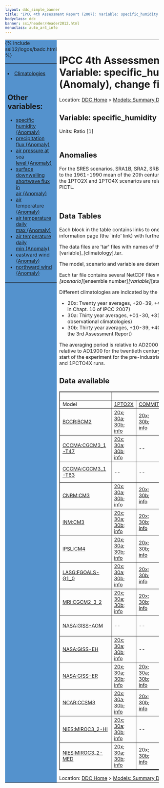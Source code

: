 ```yaml
---
layout: ddc_simple_banner
title: "IPCC 4th Assessment Report (2007): Variable: specific_humidity (Anomaly), change fields"
bodyclass: ddc
banner: ssi/header/Header2012.html
menuclass: auto_ar4_info
---
```



<table width="100%" border="0" cellspacing="0" cellpadding="0" style="border-collapse: collapse;">
<tr style="margin:0;padding:0;border:0;">
<td style="margin:0;padding:0;border:0;height:1pt;width:150pt;background:#5492CD;" valign="top" >

<div id="lh-col2" class="auto_ar4_info">
<table class="menumain" bgcolor="#5492CD" cellspacing="0" width="100%" border="0">
<tr><td>

<br/>
<li><a href="var-specific_humidity.html">Climatologies</a></li><br/>

<h2> Other variables:</h2>
<ul>
<li><a href="var-specific_humidity-change.html">specific<br/> humidity (Anomaly)</a></li>
<li><a href="var-precipitation_flux-change.html">precipitation<br/> flux (Anomaly)</a></li>
<li><a href="var-air_pressure_at_sea_level-change.html">air pressure at sea<br/> level (Anomaly)</a></li>
<li><a href="var-surface_downwelling_shortwave_flux_in_air-change.html">surface downwelling<br/> shortwave flux in<br/> air (Anomaly)</a></li>
<li><a href="var-air_temperature-change.html">air<br/> temperature (Anomaly)</a></li>
<li><a href="var-air_temperature_daily_max-change.html">air temperature daily<br/> max (Anomaly)</a></li>
<li><a href="var-air_temperature_daily_min-change.html">air temperature daily<br/> min (Anomaly)</a></li>
<li><a href="var-eastward_wind-change.html">eastward wind (Anomaly)</a></li>
<li><a href="var-northward_wind-change.html">northward wind (Anomaly)</a></li>
</ul>

</td></tr> 
{% include ssi12/logos/badc.html %}
</table>
</div>
</td>
<td><h1>IPCC 4th Assessment Report (2007): Variable: specific_humidity (Anomaly), change fields</h1>

<!-- Breadcrumb1 -->
<div id="breadcrumb1" align="left">
Location: <a href="/index.html">DDC Home</a> > <a href="/sim/gcm_clim/">Models: Summary Data</a>
> <a href="/sim/gcm_clim/SRES_AR4/index.html">AR4 (2007): SRES scenarios</a>
</div>
<!-- End of Breadcrumb1 --><h2>Variable: specific_humidity</h2>
Units: Ratio [1]<br/>

<br/>

<h2>Anomalies</h2>

For the SRES scenarios, SRA1B, SRA2, SRB1, anomalies are calculated relative to
the 1961-1990 mean of the 20th century simulation, 20C3M. Anomalies for the
1PTO2X and 1PTO4X scenarios are relative to the pre-industrial control, PICTL.

<br/>
<h2> Data Tables</h2>

Each block in the table contains links to one or more data files and
to one information page (the `info' link) with further information.
<p/>

The data files are 'tar' files with names of the form
[model]_[scenario]_[variable]_[climatology].tar.
<p/>

The model, scenario and variable are determined by the position in
the table.
<p/>

Each tar file contains several NetCDF files with names of the form:
[model]_[scenario]_[ensemble number]_[variable]_[start-year]-[end-year].nc.
<p/>

Different climatologies are indicated by the links within each table entry.
<ul>
<li>20x: Twenty year averages, +20-39, +46-65, +80-99, +180-199 (as used in Chapt. 10 of IPCC 2007)</li>
<li>30a: Thirty year averages, +01-30, +31-60, +61-90 (as used in the observational climatologies)</li>
<li>30b: Thirty year averages, +10-39, +40-69, +70-99 (for compatibility with the 3rd Assessment Report)</li>
</ul>
The averaging period is relative to AD2000 for SRES scenarios A1B, A2 and B1,
relative to AD1900 for the twentieth century run (20C3M) and relative to the
start of the experiment for the pre-industrial control (PICTL) and the
1PCTO2X and 1PCTO4X runs.
<p/>

<h2>Data available</h2>

<table class="data-table"  border="2">
<tr><td></td>
<td colspan="6" align="center">Scenario</td>
</tr>
<tr><td>Model</td>
      <td><a href="scenario-1PTO2X-change.html">1PTO2X</a></td>
      <td><a href="scenario-COMMIT-change.html">COMMIT</a></td>
      <td><a href="scenario-SRA1B-change.html">SRA1B</a></td>
      <td><a href="scenario-SRA2-change.html">SRA2</a></td>
      <td><a href="scenario-SRB1-change.html">SRB1</a></td>
      <td><a href="scenario-1PTO4X-change.html">1PTO4X</a></td>
</tr>
<tr><td class="data-table-col1"><a href="model-BCCR-BCM2-change.html">BCCR:BCM2</a></td>
      <td class="data-table-item">
      <a href="/cgi-bin/downl/ar4_nc/huss-change/BCM2_1PTO2X_huss-change_oc20x.tar">20x</a>;
      <a href="/cgi-bin/downl/ar4_nc/huss-change/BCM2_1PTO2X_huss-change_oc30a.tar">30a</a>;
      <a href="/cgi-bin/downl/ar4_nc/huss-change/BCM2_1PTO2X_huss-change_oc30b.tar">30b</a>;
      <a href="/ar4/info/BCCR-BCM2_1PTO2X_huss.html">info</a></td>
      <td class="data-table-item">
      <a href="/cgi-bin/downl/ar4_nc/huss-change/BCM2_COMMIT_huss-change_c20x.tar">20x</a>;
      <a href="/cgi-bin/downl/ar4_nc/huss-change/BCM2_COMMIT_huss-change_c30b.tar">30b</a>;
      <a href="/ar4/info/BCCR-BCM2_COMMIT_huss.html">info</a></td>
      <td class="data-table-item">
      <a href="/cgi-bin/downl/ar4_nc/huss-change/BCM2_SRA1B_huss-change_c20x.tar">20x</a>;
      <a href="/cgi-bin/downl/ar4_nc/huss-change/BCM2_SRA1B_huss-change_c30b.tar">30b</a>;
      <a href="/ar4/info/BCCR-BCM2_SRA1B_huss.html">info</a></td>
      <td class="data-table-item">
      <a href="/cgi-bin/downl/ar4_nc/huss-change/BCM2_SRA2_huss-change_c20x.tar">20x</a>;
      <a href="/cgi-bin/downl/ar4_nc/huss-change/BCM2_SRA2_huss-change_c30b.tar">30b</a>;
      <a href="/ar4/info/BCCR-BCM2_SRA2_huss.html">info</a></td>
      <td class="data-table-item">
      <a href="/cgi-bin/downl/ar4_nc/huss-change/BCM2_SRB1_huss-change_c20x.tar">20x</a>;
      <a href="/cgi-bin/downl/ar4_nc/huss-change/BCM2_SRB1_huss-change_c30b.tar">30b</a>;
      <a href="/ar4/info/BCCR-BCM2_SRB1_huss.html">info</a></td>
      <td class="data-table-empty">--</td>
</tr>
<tr><td class="data-table-col1"><a href="model-CCCMA-CGCM3_1-T47-change.html">CCCMA:CGCM3_1-T47</a></td>
      <td class="data-table-item">
      <a href="/cgi-bin/downl/ar4_nc/huss-change/CGMR_1PTO2X_huss-change_oc20x.tar">20x</a>;
      <a href="/cgi-bin/downl/ar4_nc/huss-change/CGMR_1PTO2X_huss-change_oc30a.tar">30a</a>;
      <a href="/cgi-bin/downl/ar4_nc/huss-change/CGMR_1PTO2X_huss-change_oc30b.tar">30b</a>;
      <a href="/ar4/info/CCCMA-CGCM3_1-T47_1PTO2X_huss.html">info</a></td>
      <td class="data-table-empty">--</td>
      <td class="data-table-item">
      <a href="/cgi-bin/downl/ar4_nc/huss-change/CGMR_SRA1B_huss-change_c20x.tar">20x</a>;
      <a href="/cgi-bin/downl/ar4_nc/huss-change/CGMR_SRA1B_huss-change_c30b.tar">30b</a>;
      <a href="/ar4/info/CCCMA-CGCM3_1-T47_SRA1B_huss.html">info</a></td>
      <td class="data-table-empty">--</td>
      <td class="data-table-empty">--</td>
      <td class="data-table-item">
      <a href="/cgi-bin/downl/ar4_nc/huss-change/CGMR_1PTO4X_huss-change_oc20x.tar">20x</a>;
      <a href="/cgi-bin/downl/ar4_nc/huss-change/CGMR_1PTO4X_huss-change_oc30a.tar">30a</a>;
      <a href="/cgi-bin/downl/ar4_nc/huss-change/CGMR_1PTO4X_huss-change_oc30b.tar">30b</a>;
      <a href="/ar4/info/CCCMA-CGCM3_1-T47_1PTO4X_huss.html">info</a></td>
</tr>
<tr><td class="data-table-col1"><a href="model-CCCMA-CGCM3_1-T63-change.html">CCCMA:CGCM3_1-T63</a></td>
      <td class="data-table-empty">--</td>
      <td class="data-table-empty">--</td>
      <td class="data-table-item">
      <a href="/cgi-bin/downl/ar4_nc/huss-change/CGHR_SRA1B_huss-change_c20x.tar">20x</a>;
      <a href="/cgi-bin/downl/ar4_nc/huss-change/CGHR_SRA1B_huss-change_c30b.tar">30b</a>;
      <a href="/ar4/info/CCCMA-CGCM3_1-T63_SRA1B_huss.html">info</a></td>
      <td class="data-table-empty">--</td>
      <td class="data-table-item">
      <a href="/cgi-bin/downl/ar4_nc/huss-change/CGHR_SRB1_huss-change_c20x.tar">20x</a>;
      <a href="/cgi-bin/downl/ar4_nc/huss-change/CGHR_SRB1_huss-change_c30b.tar">30b</a>;
      <a href="/ar4/info/CCCMA-CGCM3_1-T63_SRB1_huss.html">info</a></td>
      <td class="data-table-empty">--</td>
</tr>
<tr><td class="data-table-col1"><a href="model-CNRM-CM3-change.html">CNRM:CM3</a></td>
      <td class="data-table-item">
      <a href="/cgi-bin/downl/ar4_nc/huss-change/CNCM3_1PTO2X_huss-change_oc20x.tar">20x</a>;
      <a href="/cgi-bin/downl/ar4_nc/huss-change/CNCM3_1PTO2X_huss-change_oc30a.tar">30a</a>;
      <a href="/cgi-bin/downl/ar4_nc/huss-change/CNCM3_1PTO2X_huss-change_oc30b.tar">30b</a>;
      <a href="/ar4/info/CNRM-CM3_1PTO2X_huss.html">info</a></td>
      <td class="data-table-item">
      <a href="/cgi-bin/downl/ar4_nc/huss-change/CNCM3_COMMIT_huss-change_c20x.tar">20x</a>;
      <a href="/cgi-bin/downl/ar4_nc/huss-change/CNCM3_COMMIT_huss-change_c30b.tar">30b</a>;
      <a href="/ar4/info/CNRM-CM3_COMMIT_huss.html">info</a></td>
      <td class="data-table-item">
      <a href="/cgi-bin/downl/ar4_nc/huss-change/CNCM3_SRA1B_huss-change_c20x.tar">20x</a>;
      <a href="/cgi-bin/downl/ar4_nc/huss-change/CNCM3_SRA1B_huss-change_c30b.tar">30b</a>;
      <a href="/ar4/info/CNRM-CM3_SRA1B_huss.html">info</a></td>
      <td class="data-table-item">
      <a href="/cgi-bin/downl/ar4_nc/huss-change/CNCM3_SRA2_huss-change_c20x.tar">20x</a>;
      <a href="/cgi-bin/downl/ar4_nc/huss-change/CNCM3_SRA2_huss-change_c30b.tar">30b</a>;
      <a href="/ar4/info/CNRM-CM3_SRA2_huss.html">info</a></td>
      <td class="data-table-item">
      <a href="/cgi-bin/downl/ar4_nc/huss-change/CNCM3_SRB1_huss-change_c20x.tar">20x</a>;
      <a href="/cgi-bin/downl/ar4_nc/huss-change/CNCM3_SRB1_huss-change_c30b.tar">30b</a>;
      <a href="/ar4/info/CNRM-CM3_SRB1_huss.html">info</a></td>
      <td class="data-table-item">
      <a href="/cgi-bin/downl/ar4_nc/huss-change/CNCM3_1PTO4X_huss-change_oc20x.tar">20x</a>;
      <a href="/cgi-bin/downl/ar4_nc/huss-change/CNCM3_1PTO4X_huss-change_oc30a.tar">30a</a>;
      <a href="/cgi-bin/downl/ar4_nc/huss-change/CNCM3_1PTO4X_huss-change_oc30b.tar">30b</a>;
      <a href="/ar4/info/CNRM-CM3_1PTO4X_huss.html">info</a></td>
</tr>
<tr><td class="data-table-col1"><a href="model-INM-CM3-change.html">INM:CM3</a></td>
      <td class="data-table-item">
      <a href="/cgi-bin/downl/ar4_nc/huss-change/INCM3_1PTO2X_huss-change_oc20x.tar">20x</a>;
      <a href="/cgi-bin/downl/ar4_nc/huss-change/INCM3_1PTO2X_huss-change_oc30a.tar">30a</a>;
      <a href="/cgi-bin/downl/ar4_nc/huss-change/INCM3_1PTO2X_huss-change_oc30b.tar">30b</a>;
      <a href="/ar4/info/INM-CM3_1PTO2X_huss.html">info</a></td>
      <td class="data-table-item">
      <a href="/cgi-bin/downl/ar4_nc/huss-change/INCM3_COMMIT_huss-change_c20x.tar">20x</a>;
      <a href="/cgi-bin/downl/ar4_nc/huss-change/INCM3_COMMIT_huss-change_c30b.tar">30b</a>;
      <a href="/ar4/info/INM-CM3_COMMIT_huss.html">info</a></td>
      <td class="data-table-item">
      <a href="/cgi-bin/downl/ar4_nc/huss-change/INCM3_SRA1B_huss-change_c20x.tar">20x</a>;
      <a href="/cgi-bin/downl/ar4_nc/huss-change/INCM3_SRA1B_huss-change_c30b.tar">30b</a>;
      <a href="/ar4/info/INM-CM3_SRA1B_huss.html">info</a></td>
      <td class="data-table-item">
      <a href="/cgi-bin/downl/ar4_nc/huss-change/INCM3_SRA2_huss-change_c20x.tar">20x</a>;
      <a href="/cgi-bin/downl/ar4_nc/huss-change/INCM3_SRA2_huss-change_c30b.tar">30b</a>;
      <a href="/ar4/info/INM-CM3_SRA2_huss.html">info</a></td>
      <td class="data-table-item">
      <a href="/cgi-bin/downl/ar4_nc/huss-change/INCM3_SRB1_huss-change_c20x.tar">20x</a>;
      <a href="/cgi-bin/downl/ar4_nc/huss-change/INCM3_SRB1_huss-change_c30b.tar">30b</a>;
      <a href="/ar4/info/INM-CM3_SRB1_huss.html">info</a></td>
      <td class="data-table-item">
      <a href="/cgi-bin/downl/ar4_nc/huss-change/INCM3_1PTO4X_huss-change_oc20x.tar">20x</a>;
      <a href="/cgi-bin/downl/ar4_nc/huss-change/INCM3_1PTO4X_huss-change_oc30a.tar">30a</a>;
      <a href="/cgi-bin/downl/ar4_nc/huss-change/INCM3_1PTO4X_huss-change_oc30b.tar">30b</a>;
      <a href="/ar4/info/INM-CM3_1PTO4X_huss.html">info</a></td>
</tr>
<tr><td class="data-table-col1"><a href="model-IPSL-CM4-change.html">IPSL:CM4</a></td>
      <td class="data-table-item">
      <a href="/cgi-bin/downl/ar4_nc/huss-change/IPCM4_1PTO2X_huss-change_oc20x.tar">20x</a>;
      <a href="/cgi-bin/downl/ar4_nc/huss-change/IPCM4_1PTO2X_huss-change_oc30a.tar">30a</a>;
      <a href="/cgi-bin/downl/ar4_nc/huss-change/IPCM4_1PTO2X_huss-change_oc30b.tar">30b</a>;
      <a href="/ar4/info/IPSL-CM4_1PTO2X_huss.html">info</a></td>
      <td class="data-table-item">
      <a href="/cgi-bin/downl/ar4_nc/huss-change/IPCM4_COMMIT_huss-change_c20x.tar">20x</a>;
      <a href="/cgi-bin/downl/ar4_nc/huss-change/IPCM4_COMMIT_huss-change_c30b.tar">30b</a>;
      <a href="/ar4/info/IPSL-CM4_COMMIT_huss.html">info</a></td>
      <td class="data-table-item">
      <a href="/cgi-bin/downl/ar4_nc/huss-change/IPCM4_SRA1B_huss-change_c20x.tar">20x</a>;
      <a href="/cgi-bin/downl/ar4_nc/huss-change/IPCM4_SRA1B_huss-change_c30b.tar">30b</a>;
      <a href="/ar4/info/IPSL-CM4_SRA1B_huss.html">info</a></td>
      <td class="data-table-item">
      <a href="/cgi-bin/downl/ar4_nc/huss-change/IPCM4_SRA2_huss-change_c20x.tar">20x</a>;
      <a href="/cgi-bin/downl/ar4_nc/huss-change/IPCM4_SRA2_huss-change_c30b.tar">30b</a>;
      <a href="/ar4/info/IPSL-CM4_SRA2_huss.html">info</a></td>
      <td class="data-table-item">
      <a href="/cgi-bin/downl/ar4_nc/huss-change/IPCM4_SRB1_huss-change_c20x.tar">20x</a>;
      <a href="/cgi-bin/downl/ar4_nc/huss-change/IPCM4_SRB1_huss-change_c30b.tar">30b</a>;
      <a href="/ar4/info/IPSL-CM4_SRB1_huss.html">info</a></td>
      <td class="data-table-empty">--</td>
</tr>
<tr><td class="data-table-col1"><a href="model-LASG-FGOALS-G1_0-change.html">LASG:FGOALS-G1_0</a></td>
      <td class="data-table-item">
      <a href="/cgi-bin/downl/ar4_nc/huss-change/FGOALS_1PTO2X_huss-change_oc20x.tar">20x</a>;
      <a href="/cgi-bin/downl/ar4_nc/huss-change/FGOALS_1PTO2X_huss-change_oc30a.tar">30a</a>;
      <a href="/cgi-bin/downl/ar4_nc/huss-change/FGOALS_1PTO2X_huss-change_oc30b.tar">30b</a>;
      <a href="/ar4/info/LASG-FGOALS-G1_0_1PTO2X_huss.html">info</a></td>
      <td class="data-table-item">
      <a href="/cgi-bin/downl/ar4_nc/huss-change/FGOALS_COMMIT_huss-change_c20x.tar">20x</a>;
      <a href="/cgi-bin/downl/ar4_nc/huss-change/FGOALS_COMMIT_huss-change_c30b.tar">30b</a>;
      <a href="/ar4/info/LASG-FGOALS-G1_0_COMMIT_huss.html">info</a></td>
      <td class="data-table-item">
      <a href="/cgi-bin/downl/ar4_nc/huss-change/FGOALS_SRA1B_huss-change_c20x.tar">20x</a>;
      <a href="/cgi-bin/downl/ar4_nc/huss-change/FGOALS_SRA1B_huss-change_c30b.tar">30b</a>;
      <a href="/ar4/info/LASG-FGOALS-G1_0_SRA1B_huss.html">info</a></td>
      <td class="data-table-empty">--</td>
      <td class="data-table-item">
      <a href="/cgi-bin/downl/ar4_nc/huss-change/FGOALS_SRB1_huss-change_c20x.tar">20x</a>;
      <a href="/cgi-bin/downl/ar4_nc/huss-change/FGOALS_SRB1_huss-change_c30b.tar">30b</a>;
      <a href="/ar4/info/LASG-FGOALS-G1_0_SRB1_huss.html">info</a></td>
      <td class="data-table-empty">--</td>
</tr>
<tr><td class="data-table-col1"><a href="model-MRI-CGCM2_3_2-change.html">MRI:CGCM2_3_2</a></td>
      <td class="data-table-item">
      <a href="/cgi-bin/downl/ar4_nc/huss-change/MRCGCM_1PTO2X_huss-change_oc20x.tar">20x</a>;
      <a href="/cgi-bin/downl/ar4_nc/huss-change/MRCGCM_1PTO2X_huss-change_oc30a.tar">30a</a>;
      <a href="/cgi-bin/downl/ar4_nc/huss-change/MRCGCM_1PTO2X_huss-change_oc30b.tar">30b</a>;
      <a href="/ar4/info/MRI-CGCM2_3_2_1PTO2X_huss.html">info</a></td>
      <td class="data-table-item">
      <a href="/cgi-bin/downl/ar4_nc/huss-change/MRCGCM_COMMIT_huss-change_c20x.tar">20x</a>;
      <a href="/cgi-bin/downl/ar4_nc/huss-change/MRCGCM_COMMIT_huss-change_c30b.tar">30b</a>;
      <a href="/ar4/info/MRI-CGCM2_3_2_COMMIT_huss.html">info</a></td>
      <td class="data-table-item">
      <a href="/cgi-bin/downl/ar4_nc/huss-change/MRCGCM_SRA1B_huss-change_c20x.tar">20x</a>;
      <a href="/cgi-bin/downl/ar4_nc/huss-change/MRCGCM_SRA1B_huss-change_c30b.tar">30b</a>;
      <a href="/ar4/info/MRI-CGCM2_3_2_SRA1B_huss.html">info</a></td>
      <td class="data-table-item">
      <a href="/cgi-bin/downl/ar4_nc/huss-change/MRCGCM_SRA2_huss-change_c20x.tar">20x</a>;
      <a href="/cgi-bin/downl/ar4_nc/huss-change/MRCGCM_SRA2_huss-change_c30b.tar">30b</a>;
      <a href="/ar4/info/MRI-CGCM2_3_2_SRA2_huss.html">info</a></td>
      <td class="data-table-item">
      <a href="/cgi-bin/downl/ar4_nc/huss-change/MRCGCM_SRB1_huss-change_c20x.tar">20x</a>;
      <a href="/cgi-bin/downl/ar4_nc/huss-change/MRCGCM_SRB1_huss-change_c30b.tar">30b</a>;
      <a href="/ar4/info/MRI-CGCM2_3_2_SRB1_huss.html">info</a></td>
      <td class="data-table-item">
      <a href="/cgi-bin/downl/ar4_nc/huss-change/MRCGCM_1PTO4X_huss-change_oc20x.tar">20x</a>;
      <a href="/cgi-bin/downl/ar4_nc/huss-change/MRCGCM_1PTO4X_huss-change_oc30a.tar">30a</a>;
      <a href="/cgi-bin/downl/ar4_nc/huss-change/MRCGCM_1PTO4X_huss-change_oc30b.tar">30b</a>;
      <a href="/ar4/info/MRI-CGCM2_3_2_1PTO4X_huss.html">info</a></td>
</tr>
<tr><td class="data-table-col1"><a href="model-NASA-GISS-AOM-change.html">NASA:GISS-AOM</a></td>
      <td class="data-table-empty">--</td>
      <td class="data-table-empty">--</td>
      <td class="data-table-item">
      <a href="/cgi-bin/downl/ar4_nc/huss-change/GIAOM_SRA1B_huss-change_c20x.tar">20x</a>;
      <a href="/cgi-bin/downl/ar4_nc/huss-change/GIAOM_SRA1B_huss-change_c30b.tar">30b</a>;
      <a href="/ar4/info/NASA-GISS-AOM_SRA1B_huss.html">info</a></td>
      <td class="data-table-empty">--</td>
      <td class="data-table-item">
      <a href="/cgi-bin/downl/ar4_nc/huss-change/GIAOM_SRB1_huss-change_c20x.tar">20x</a>;
      <a href="/cgi-bin/downl/ar4_nc/huss-change/GIAOM_SRB1_huss-change_c30b.tar">30b</a>;
      <a href="/ar4/info/NASA-GISS-AOM_SRB1_huss.html">info</a></td>
      <td class="data-table-empty">--</td>
</tr>
<tr><td class="data-table-col1"><a href="model-NASA-GISS-EH-change.html">NASA:GISS-EH</a></td>
      <td class="data-table-item">
      <a href="/cgi-bin/downl/ar4_nc/huss-change/GIEH_1PTO2X_huss-change_oc20x.tar">20x</a>;
      <a href="/cgi-bin/downl/ar4_nc/huss-change/GIEH_1PTO2X_huss-change_oc30a.tar">30a</a>;
      <a href="/cgi-bin/downl/ar4_nc/huss-change/GIEH_1PTO2X_huss-change_oc30b.tar">30b</a>;
      <a href="/ar4/info/NASA-GISS-EH_1PTO2X_huss.html">info</a></td>
      <td class="data-table-empty">--</td>
      <td class="data-table-item">
      <a href="/cgi-bin/downl/ar4_nc/huss-change/GIEH_SRA1B_huss-change_c20x.tar">20x</a>;
      <a href="/cgi-bin/downl/ar4_nc/huss-change/GIEH_SRA1B_huss-change_c30b.tar">30b</a>;
      <a href="/ar4/info/NASA-GISS-EH_SRA1B_huss.html">info</a></td>
      <td class="data-table-empty">--</td>
      <td class="data-table-empty">--</td>
      <td class="data-table-empty">--</td>
</tr>
<tr><td class="data-table-col1"><a href="model-NASA-GISS-ER-change.html">NASA:GISS-ER</a></td>
      <td class="data-table-item">
      <a href="/cgi-bin/downl/ar4_nc/huss-change/GIER_1PTO2X_huss-change_oc20x.tar">20x</a>;
      <a href="/cgi-bin/downl/ar4_nc/huss-change/GIER_1PTO2X_huss-change_oc30a.tar">30a</a>;
      <a href="/cgi-bin/downl/ar4_nc/huss-change/GIER_1PTO2X_huss-change_oc30b.tar">30b</a>;
      <a href="/ar4/info/NASA-GISS-ER_1PTO2X_huss.html">info</a></td>
      <td class="data-table-item">
      <a href="/cgi-bin/downl/ar4_nc/huss-change/GIER_COMMIT_huss-change_c20x.tar">20x</a>;
      <a href="/cgi-bin/downl/ar4_nc/huss-change/GIER_COMMIT_huss-change_c30a.tar">30a</a>;
      <a href="/cgi-bin/downl/ar4_nc/huss-change/GIER_COMMIT_huss-change_c30b.tar">30b</a>;
      <a href="/ar4/info/NASA-GISS-ER_COMMIT_huss.html">info</a></td>
      <td class="data-table-item">
      <a href="/cgi-bin/downl/ar4_nc/huss-change/GIER_SRA1B_huss-change_c20x.tar">20x</a>;
      <a href="/cgi-bin/downl/ar4_nc/huss-change/GIER_SRA1B_huss-change_c30b.tar">30b</a>;
      <a href="/ar4/info/NASA-GISS-ER_SRA1B_huss.html">info</a></td>
      <td class="data-table-item">
      <a href="/cgi-bin/downl/ar4_nc/huss-change/GIER_SRA2_huss-change_c20x.tar">20x</a>;
      <a href="/cgi-bin/downl/ar4_nc/huss-change/GIER_SRA2_huss-change_c30b.tar">30b</a>;
      <a href="/ar4/info/NASA-GISS-ER_SRA2_huss.html">info</a></td>
      <td class="data-table-empty">--</td>
      <td class="data-table-item">
      <a href="/cgi-bin/downl/ar4_nc/huss-change/GIER_1PTO4X_huss-change_oc20x.tar">20x</a>;
      <a href="/cgi-bin/downl/ar4_nc/huss-change/GIER_1PTO4X_huss-change_oc30a.tar">30a</a>;
      <a href="/cgi-bin/downl/ar4_nc/huss-change/GIER_1PTO4X_huss-change_oc30b.tar">30b</a>;
      <a href="/ar4/info/NASA-GISS-ER_1PTO4X_huss.html">info</a></td>
</tr>
<tr><td class="data-table-col1"><a href="model-NCAR-CCSM3-change.html">NCAR:CCSM3</a></td>
      <td class="data-table-item">
      <a href="/cgi-bin/downl/ar4_nc/huss-change/NCCCSM_1PTO2X_huss-change_oc20x.tar">20x</a>;
      <a href="/cgi-bin/downl/ar4_nc/huss-change/NCCCSM_1PTO2X_huss-change_oc30a.tar">30a</a>;
      <a href="/cgi-bin/downl/ar4_nc/huss-change/NCCCSM_1PTO2X_huss-change_oc30b.tar">30b</a>;
      <a href="/ar4/info/NCAR-CCSM3_1PTO2X_huss.html">info</a></td>
      <td class="data-table-item">
      <a href="/cgi-bin/downl/ar4_nc/huss-change/NCCCSM_COMMIT_huss-change_c20x.tar">20x</a>;
      <a href="/cgi-bin/downl/ar4_nc/huss-change/NCCCSM_COMMIT_huss-change_c30b.tar">30b</a>;
      <a href="/ar4/info/NCAR-CCSM3_COMMIT_huss.html">info</a></td>
      <td class="data-table-item">
      <a href="/cgi-bin/downl/ar4_nc/huss-change/NCCCSM_SRA1B_huss-change_c20x.tar">20x</a>;
      <a href="/cgi-bin/downl/ar4_nc/huss-change/NCCCSM_SRA1B_huss-change_c30b.tar">30b</a>;
      <a href="/ar4/info/NCAR-CCSM3_SRA1B_huss.html">info</a></td>
      <td class="data-table-item">
      <a href="/cgi-bin/downl/ar4_nc/huss-change/NCCCSM_SRA2_huss-change_c20x.tar">20x</a>;
      <a href="/cgi-bin/downl/ar4_nc/huss-change/NCCCSM_SRA2_huss-change_c30b.tar">30b</a>;
      <a href="/ar4/info/NCAR-CCSM3_SRA2_huss.html">info</a></td>
      <td class="data-table-item">
      <a href="/cgi-bin/downl/ar4_nc/huss-change/NCCCSM_SRB1_huss-change_c20x.tar">20x</a>;
      <a href="/cgi-bin/downl/ar4_nc/huss-change/NCCCSM_SRB1_huss-change_c30b.tar">30b</a>;
      <a href="/ar4/info/NCAR-CCSM3_SRB1_huss.html">info</a></td>
      <td class="data-table-item">
      <a href="/cgi-bin/downl/ar4_nc/huss-change/NCCCSM_1PTO4X_huss-change_oc20x.tar">20x</a>;
      <a href="/cgi-bin/downl/ar4_nc/huss-change/NCCCSM_1PTO4X_huss-change_oc30a.tar">30a</a>;
      <a href="/cgi-bin/downl/ar4_nc/huss-change/NCCCSM_1PTO4X_huss-change_oc30b.tar">30b</a>;
      <a href="/ar4/info/NCAR-CCSM3_1PTO4X_huss.html">info</a></td>
</tr>
<tr><td class="data-table-col1"><a href="model-NIES-MIROC3_2-HI-change.html">NIES:MIROC3_2-HI</a></td>
      <td class="data-table-item">
      <a href="/cgi-bin/downl/ar4_nc/huss-change/MIHR_1PTO2X_huss-change_oc20x.tar">20x</a>;
      <a href="/cgi-bin/downl/ar4_nc/huss-change/MIHR_1PTO2X_huss-change_oc30a.tar">30a</a>;
      <a href="/cgi-bin/downl/ar4_nc/huss-change/MIHR_1PTO2X_huss-change_oc30b.tar">30b</a>;
      <a href="/ar4/info/NIES-MIROC3_2-HI_1PTO2X_huss.html">info</a></td>
      <td class="data-table-empty">--</td>
      <td class="data-table-item">
      <a href="/cgi-bin/downl/ar4_nc/huss-change/MIHR_SRA1B_huss-change_c20x.tar">20x</a>;
      <a href="/cgi-bin/downl/ar4_nc/huss-change/MIHR_SRA1B_huss-change_c30b.tar">30b</a>;
      <a href="/ar4/info/NIES-MIROC3_2-HI_SRA1B_huss.html">info</a></td>
      <td class="data-table-empty">--</td>
      <td class="data-table-item">
      <a href="/cgi-bin/downl/ar4_nc/huss-change/MIHR_SRB1_huss-change_c20x.tar">20x</a>;
      <a href="/cgi-bin/downl/ar4_nc/huss-change/MIHR_SRB1_huss-change_c30b.tar">30b</a>;
      <a href="/ar4/info/NIES-MIROC3_2-HI_SRB1_huss.html">info</a></td>
      <td class="data-table-empty">--</td>
</tr>
<tr><td class="data-table-col1"><a href="model-NIES-MIROC3_2-MED-change.html">NIES:MIROC3_2-MED</a></td>
      <td class="data-table-item">
      <a href="/cgi-bin/downl/ar4_nc/huss-change/MIMR_1PTO2X_huss-change_oc20x.tar">20x</a>;
      <a href="/cgi-bin/downl/ar4_nc/huss-change/MIMR_1PTO2X_huss-change_oc30a.tar">30a</a>;
      <a href="/cgi-bin/downl/ar4_nc/huss-change/MIMR_1PTO2X_huss-change_oc30b.tar">30b</a>;
      <a href="/ar4/info/NIES-MIROC3_2-MED_1PTO2X_huss.html">info</a></td>
      <td class="data-table-item">
      <a href="/cgi-bin/downl/ar4_nc/huss-change/MIMR_COMMIT_huss-change_c20x.tar">20x</a>;
      <a href="/cgi-bin/downl/ar4_nc/huss-change/MIMR_COMMIT_huss-change_c30b.tar">30b</a>;
      <a href="/ar4/info/NIES-MIROC3_2-MED_COMMIT_huss.html">info</a></td>
      <td class="data-table-item">
      <a href="/cgi-bin/downl/ar4_nc/huss-change/MIMR_SRA1B_huss-change_c20x.tar">20x</a>;
      <a href="/cgi-bin/downl/ar4_nc/huss-change/MIMR_SRA1B_huss-change_c30b.tar">30b</a>;
      <a href="/ar4/info/NIES-MIROC3_2-MED_SRA1B_huss.html">info</a></td>
      <td class="data-table-item">
      <a href="/cgi-bin/downl/ar4_nc/huss-change/MIMR_SRA2_huss-change_c20x.tar">20x</a>;
      <a href="/cgi-bin/downl/ar4_nc/huss-change/MIMR_SRA2_huss-change_c30b.tar">30b</a>;
      <a href="/ar4/info/NIES-MIROC3_2-MED_SRA2_huss.html">info</a></td>
      <td class="data-table-item">
      <a href="/cgi-bin/downl/ar4_nc/huss-change/MIMR_SRB1_huss-change_c20x.tar">20x</a>;
      <a href="/cgi-bin/downl/ar4_nc/huss-change/MIMR_SRB1_huss-change_c30b.tar">30b</a>;
      <a href="/ar4/info/NIES-MIROC3_2-MED_SRB1_huss.html">info</a></td>
      <td class="data-table-item">
      <a href="/cgi-bin/downl/ar4_nc/huss-change/MIMR_1PTO4X_huss-change_oc20x.tar">20x</a>;
      <a href="/cgi-bin/downl/ar4_nc/huss-change/MIMR_1PTO4X_huss-change_oc30a.tar">30a</a>;
      <a href="/cgi-bin/downl/ar4_nc/huss-change/MIMR_1PTO4X_huss-change_oc30b.tar">30b</a>;
      <a href="/ar4/info/NIES-MIROC3_2-MED_1PTO4X_huss.html">info</a></td>
</tr>
</table>
</div>
<!-- Breadcrumb2 -->
<div id="breadcrumb2" align="left">
Location: <a href="/index.html">DDC Home</a> > <a href="/sim/gcm_clim/">Models: Summary Data</a>
> <a href="/sim/gcm_clim/SRES_AR4/index.html">AR4 (2007): SRES scenarios</a>
</div>
<!-- End of Breadcrumb2 --></td></tr></table>
